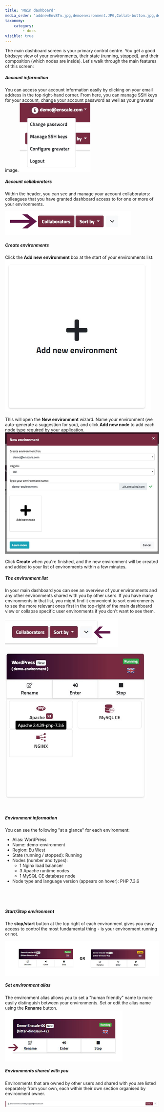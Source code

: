 ```yaml
---
title: 'Main dashboard'
media_order: 'addnewEnvBTn.jpg,demoenvironment.JPG,Collab-button.jpg,demo-environment-overview.JPG,start_stopEnv.jpg,toggleEnvs (1).png,renameEnv.jpg,Collaborator environments.JPG,Account-dropdown-2.jpg'
taxonomy:
    category:
        - docs
visible: true
---
```


The main dashboard screen is your primary control centre. You get a good birdseye view of your environments, their state (running, stopped), and their composition (which nodes are inside). Let's walk through the main features of this screen:

##### Account information
You can access your account information easily by clicking on your email address in the top right-hand corner. From here, you can manage SSH keys for your account, change your account password as well as your gravatar image.
![](Account-dropdown-2.jpg)

##### Account collaborators

Within the header, you can see and manage your account collaborators: colleagues that you have granted dashboard access to for one or more of your environments.

![](Collab-button.jpg)

##### Create environments

Click the **Add new environment** box at the start of your environments list:
![](addnewEnvBTn.jpg)

This will open the **New environment** wizard. Name your environment (we auto-generate a suggestion for you), and click **Add new node** to add each node type required by your application.
![](demoenvironment.JPG)


Click **Create** when you're finished, and the new environment will be created and added to your list of environments within a few minutes.


##### The environment list
In your main dashboard you can see an overview of your environments and any other environments shared with you by other users. If you have many environments in that list, you might find it convenient to sort environments to see the more relevant ones first in the top-right of the main dashboard view or collapse specific user environments if you don't want to see them.

![](toggleEnvs%20%281%29.png)

![image alt=float-right](demo-environment-overview.JPG)

​

##### Environment information
You can see the following "at a glance" for each environment:
 

* Alias: WordPress
* Name: demo-environment
* Region: Eu West
* State (running / stopped): Running
* Nodes (number and types): 
  * 1 Nginx load balancer
  * 3 Apache runtime nodes
  * 1 MySQL CE database node
* Node type and language version (appears on hover): PHP 7.3.6

​

​



##### Start/Stop environment
The **stop/start** button at the top right of each environment gives you easy access to control the most fundamental thing - is your environment running or not.

![](start_stopEnv.jpg)

##### Set environment alias
The environment alias allows you to set a "human friendly" name to more easily distinguish between your environments. Set or edit the alias name using the **Rename** button.
![](renameEnv.jpg)


##### Environments shared with you
Environments that are owned by other users and shared with you are listed separately from your own, each within their own section organised by environment owner.

![](Collaborator%20environments.JPG)
 
